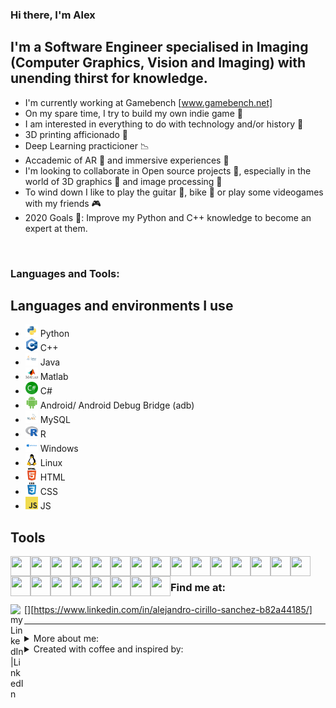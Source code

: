 ### Hi there, I'm Alex

## I'm a Software Engineer specialised in Imaging (Computer Graphics, Vision and Imaging) with unending thirst for knowledge.
- I'm currently working at Gamebench [www.gamebench.net]
- On my spare time, I try to build my own indie game 🌟
- I am interested in everything to do with technology and/or history 🏰
- 3D printing afficionado 🚀
- Deep Learning practicioner 📉
- Accademic of AR 🤳 and immersive experiences 👾
- I'm looking to collaborate in Open source projects 📑, especially in the world of 3D graphics 📐 and image processing 📸
- To wind down I like to play the guitar 🎸, bike 🚴 or play some videogames with my friends 🎮
- 2020 Goals 🥅: Improve my Python and C++ knowledge to become an expert at them.

<br/>

### Languages and Tools:

## Languages and environments I use
- <code><img height="20" src="https://raw.githubusercontent.com/github/explore/80688e429a7d4ef2fca1e82350fe8e3517d3494d/topics/python/python.png"></code> Python
- <code><img height="20" src="https://raw.githubusercontent.com/github/explore/80688e429a7d4ef2fca1e82350fe8e3517d3494d/topics/cpp/cpp.png"></code> C++
- <code><img height="20" src="https://raw.githubusercontent.com/github/explore/80688e429a7d4ef2fca1e82350fe8e3517d3494d/topics/java/java.png"></code> Java
- <code><img height="20" src="https://raw.githubusercontent.com/github/explore/80688e429a7d4ef2fca1e82350fe8e3517d3494d/topics/matlab/matlab.png"></code> Matlab
- <code><img height="20" src="https://raw.githubusercontent.com/github/explore/80688e429a7d4ef2fca1e82350fe8e3517d3494d/topics/csharp/csharp.png"></code> C# 
- <code><img height="20" src="https://raw.githubusercontent.com/github/explore/80688e429a7d4ef2fca1e82350fe8e3517d3494d/topics/android/android.png"></code> Android/ Android Debug Bridge (adb)
- <code><img height="20" src="https://raw.githubusercontent.com/github/explore/80688e429a7d4ef2fca1e82350fe8e3517d3494d/topics/mysql/mysql.png"></code> MySQL
- <code><img height="20" src="https://raw.githubusercontent.com/github/explore/80688e429a7d4ef2fca1e82350fe8e3517d3494d/topics/r/r.png"></code> R
- <code><img height="20" src="https://raw.githubusercontent.com/github/explore/80688e429a7d4ef2fca1e82350fe8e3517d3494d/topics/windows/windows.png"></code> Windows
- <code><img height="20" src="https://raw.githubusercontent.com/github/explore/80688e429a7d4ef2fca1e82350fe8e3517d3494d/topics/linux/linux.png"></code> Linux
- <code><img height="20" src="https://raw.githubusercontent.com/github/explore/80688e429a7d4ef2fca1e82350fe8e3517d3494d/topics/html/html.png"></code> HTML
- <code><img height="20" src="https://raw.githubusercontent.com/github/explore/80688e429a7d4ef2fca1e82350fe8e3517d3494d/topics/css/css.png"></code> CSS
- <code><img height="20" src="https://raw.githubusercontent.com/github/explore/80688e429a7d4ef2fca1e82350fe8e3517d3494d/topics/javascript/javascript.png"></code> JS


## Tools
<img height="32" width="32" align="left" src="https://cdn.jsdelivr.net/npm/simple-icons@v4/icons/github.svg" />
<img height="32" width="32" align="left" src="https://cdn.jsdelivr.net/npm/simple-icons@v4/icons/blender.svg" />
<img height="32" width="32" align="left" src="https://cdn.jsdelivr.net/npm/simple-icons@v4/icons/pycharm.svg" />
<img height="32" width="32" align="left" src="https://cdn.jsdelivr.net/npm/simple-icons@v4/icons/anaconda.svg" />
<img height="32" width="32" align="left" src="https://cdn.jsdelivr.net/npm/simple-icons@v4/icons/jupyter.svg" />
<img height="32" width="32" align="left" src="https://cdn.jsdelivr.net/npm/simple-icons@v4/icons/windowsterminal.svg" />
<img height="32" width="32" align="left" src="https://cdn.jsdelivr.net/npm/simple-icons@v4/icons/unity.svg" />
<img height="32" width="32" align="left" src="https://cdn.jsdelivr.net/npm/simple-icons@v4/icons/godotengine.svg" />
<img height="32" width="32" align="left" src="https://cdn.jsdelivr.net/npm/simple-icons@v4/icons/visualstudio.svg" />
<img height="32" width="32" align="left" src="https://cdn.jsdelivr.net/npm/simple-icons@v4/icons/visualstudiocode.svg" />
<img height="32" width="32" align="left" src="https://cdn.jsdelivr.net/npm/simple-icons@v4/icons/eclipseide.svg" />
<img height="32" width="32" align="left" src="https://cdn.jsdelivr.net/npm/simple-icons@v4/icons/googlechrome.svg" />
<img height="32" width="32" align="left" src="https://cdn.jsdelivr.net/npm/simple-icons@v4/icons/gimp.svg" />
<img height="32" width="32" align="left" src="https://cdn.jsdelivr.net/npm/simple-icons@v4/icons/autodesk.svg" />
<img height="32" width="32" align="left" src="https://cdn.jsdelivr.net/npm/simple-icons@v4/icons/gog-dot-com.svg" />
<img height="32" width="32" align="left" src="https://cdn.jsdelivr.net/npm/simple-icons@v4/icons/steam.svg" />
<img height="32" width="32" align="left" src="https://cdn.jsdelivr.net/npm/simple-icons@v4/icons/slack.svg" />
<img height="32" width="32" align="left" src="https://cdn.jsdelivr.net/npm/simple-icons@v4/icons/discord.svg" />
<img height="32" width="32" align="left" src="https://cdn.jsdelivr.net/npm/simple-icons@v4/icons/googledrive.svg" />
<img height="32" width="32" align="left" src="https://cdn.jsdelivr.net/npm/simple-icons@v4/icons/googlecolab.svg" />
<img height="32" width="32" align="left" src="https://cdn.jsdelivr.net/npm/simple-icons@v4/icons/googlehangouts.svg" />
<img height="32" width="32" align="left" src="https://cdn.jsdelivr.net/npm/simple-icons@v4/icons/googlemeet.svg" />
<img height="32" width="32" align="left" src="https://cdn.jsdelivr.net/npm/simple-icons@v4/icons/simpleicons.svg" />

<br/>

### Find me at:
[<img align="left" alt="my LinkedIn |LinkedIn" width="22px" src="https://cdn.jsdelivr.net/npm/simple-icons@v4/icons/linkedin.svg" />][https://www.linkedin.com/in/alejandro-cirillo-sanchez-b82a44185/]

---
<!-- This is commented -->
<!--<img align="left" alt = "my Github Stats" src="https://github-readme-stats.vercel.app/api?username=LexRillo&show_icons=true&hide_border=true&hide=stars&count_private=true" />

<br/>

[linkedin]: the page-->

<details><summary> More about me:</summary>
- DotA 2 player active since 2013
</details>

<details><summary> Created with coffee and inspired by:</summary>
	https://www.youtube.com/watch?v=ECuqb5Tv9qI
	https://www.youtube.com/watch?v=n6d4KHSKqGk 
</details>